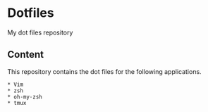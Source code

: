 # Dotfiles
My dot files repository

## Content

This repository contains the dot files for the following applications.

	* Vim
	* zsh
	* oh-my-zsh
	* tmux

